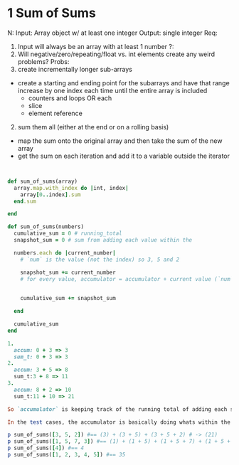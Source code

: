 # 1 Sum of Sums

N:
Input: Array object w/ at least one integer
Output: single integer
Req:
1. Input will always be an array with at least 1 number
?: 
1. Will negative/zero/repeating/float vs. int elements create any weird problems?
Probs:
1. create incrementally longer sub-arrays
  - create a starting and ending point for the subarrays and have that range increase by one index each time until the entire array is included
    - counters and loops OR each
    - slice
    - element reference
2. sum them all (either at the end or on a rolling basis)
  - map the sum onto the original array and then take the sum of the new array
  - get the sum on each iteration and add it to a variable outside the iterator

```ruby


def sum_of_sums(array)
  array.map.with_index do |int, index|
    array[0..index].sum
  end.sum

end

def sum_of_sums(numbers)
  cumulative_sum = 0 # running_total
  snapshot_sum = 0 # sum from adding each value within the 

  numbers.each do |current_number| 
    # `num` is the value (not the index) so 3, 5 and 2

    snapshot_sum += current_number
    # for every value, accumulator = accumulator + current value (`num`)
    

    cumulative_sum += snapshot_sum

  end

  cumulative_sum
end

1. 
  accum: 0 + 3 => 3
  sum_t: 0 + 3 => 3
2.
  accum: 3 + 5 => 8
  sum_t:3 + 8 => 11
3.
  accum: 8 + 2 => 10
  sum_t:11 + 10 => 21

So `accumulator` is keeping track of the running total of adding each subsequent `number` one at a time. That 'snapshot sum' is noted by the `sum_total` variable who is adding those individual sums together to create a cumulative total of each 'snapshot sum'.

In the test cases, the accumulator is basically doing whats within the parenthesis and then those parenthetical sums are being added to the total sum upon each iteration.

p sum_of_sums([3, 5, 2]) #== (3) + (3 + 5) + (3 + 5 + 2) # -> (21)
p sum_of_sums([1, 5, 7, 3]) #== (1) + (1 + 5) + (1 + 5 + 7) + (1 + 5 + 7 + 3) # -> (36)
p sum_of_sums([4]) #== 4
p sum_of_sums([1, 2, 3, 4, 5]) #== 35

```

```